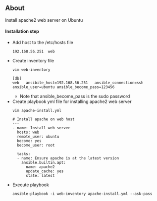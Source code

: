## About
Install apache2 web server on Ubuntu

#### Installation step
- Add host to the /etc/hosts file
  ```
  192.168.56.251  web
  ```
- Create inventory file
  ```
  vim web-inventory
  ```
  ```
  [db]
  web	ansibile_host=192.168.56.251   ansible_connection=ssh  ansible_user=ubuntu ansible_become_pass=123456
  ```
  - Note that ansible_become_pass is the sudo password
- Create playbook yml file for installing apache2 web server
  ```
  vim apache-install.yml
  ```
  ```
  # Install apache on web host
  ---
  - name: Install web server
    hosts: web
    remote_user: ubuntu
    become: yes
    become_user: root

    tasks:
    - name: Ensure apache is at the latest version
      ansible.builtin.apt:
        name: apache2
        update_cache: yes
        state: latest
  ```
- Execute playbook
  ```
  ansible-playbook -i web-inventory apache-install.yml --ask-pass
  ```
